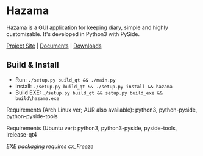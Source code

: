 Hazama
======
Hazama is a GUI application for keeping diary, simple and highly customizable. It's developed in Python3 with PySide.

[Project Site](https://krrr.github.io/hazama) | [Documents](https://github.com/krrr/Hazama/wiki) | [Downloads](https://github.com/krrr/Hazama/releases)

Build & Install
---
* Run: `./setup.py build_qt && ./main.py`
* Install: `./setup.py build_qt && ./setup.py install && hazama`
* Build EXE: `./setup.py build_qt && setup.py build_exe && build\hazama.exe`

Requirements (Arch Linux ver; AUR also available): python3, python-pyside, python-pyside-tools

Requirements (Ubuntu ver): python3, python3-pyside, pyside-tools, lrelease-qt4

_EXE packaging requires cx_Freeze_
